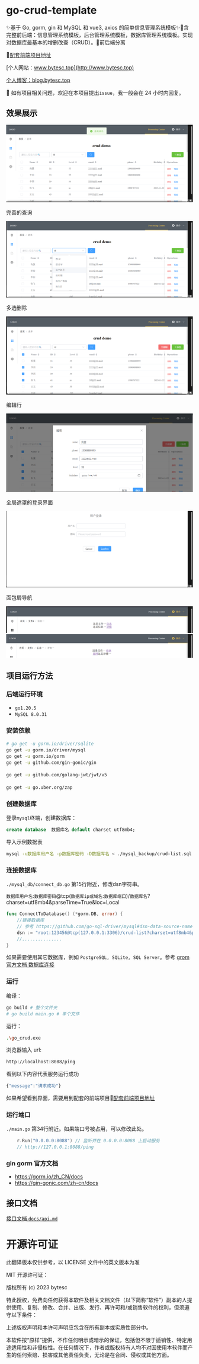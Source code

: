 # go-crud-template

✨基于 Go, gorm, gin 和 MySQL 和 vue3, axios 的简单信息管理系统模板✨📌含完整前后端：信息管理系统模板，后台管理系统模板，数据库管理系统模板。实现对数据库最基本的增删改查（CRUD）。📌前后端分离

📌[配套前端项目地址](https://github.com/bytesc/vue-crud-template)

[个人网站：www.bytesc.top](http://www.bytesc.top) 

[个人博客：blog.bytesc.top](http://blog.bytesc.top)

🔔 如有项目相关问题，欢迎在本项目提出`issue`，我一般会在 24 小时内回复。

## 效果展示

![](./docs/readme_img/img1.png)

完善的查询

![](./docs/readme_img/img2.png)

多选删除

![](./docs/readme_img/img3.png)

编辑行

![](./docs/readme_img/img4.png)

全局遮罩的登录界面

![](./docs/readme_img/img5.png)

面包屑导航

![](./docs/readme_img/img7.png)
![](./docs/readme_img/img8.png)

## 项目运行方法

### 后端运行环境

- `go1.20.5`
- `MySQL 8.0.31`

### 安装依赖
```bash
# go get -u gorm.io/driver/sqlite
go get -u gorm.io/driver/mysql
go get -u gorm.io/gorm
go get -u github.com/gin-gonic/gin

go get -u github.com/golang-jwt/jwt/v5

go get -u go.uber.org/zap
```

### 创建数据库

登录`mysql`终端，创建数据库：
```sql
create database  数据库名 default charset utf8mb4;
```

导入示例数据表
```bash
mysql -u数据库用户名 -p数据库密码 -D数据库名 < ./mysql_backup/crud-list.sql
```

### 连接数据库
`./mysql_db/connect_db.go` 第15行附近，修改dsn字符串。

`数据库用户名`:`数据库密码`@tcp(`数据库ip或域名`:`数据库端口`)/`数据库名`?charset=utf8mb4&parseTime=True&loc=Local

```go
func ConnectToDatabase() (*gorm.DB, error) {
	//链接数据库
	// 参考 https://github.com/go-sql-driver/mysql#dsn-data-source-name 获取详情
	dsn := "root:123456@tcp(127.0.0.1:3306)/crud-list?charset=utf8mb4&parseTime=True&loc=Local"
    //...............
}
```

如果需要使用其它数据库，例如 `PostgreSQL, SQLite, SQL Server`。参考 [grom 官方文档 数据库连接](https://gorm.io/zh_CN/docs/connecting_to_the_database.html)

### 运行

编译：
```bash
go build # 整个文件夹
# go build main.go # 单个文件
```

运行：
```bash
.\go_crud.exe
```

浏览器输入 url:
```txt
http://localhost:8088/ping
```
看到以下内容代表服务运行成功
```js
{"message":"请求成功"}
```
如果希望看到界面，需要用到配套的前端项目📌[配套前端项目地址](https://github.com/bytesc/vue-crud-template)

### 运行端口

`./main.go` 第34行附近。如果端口号被占用，可以修改此处。
```go
	r.Run("0.0.0.0:8088") // 监听并在 0.0.0.0:8088 上启动服务
	// http://127.0.0.1:8088/ping
```

### gin gorm 官方文档
- https://gorm.io/zh_CN/docs
- https://gin-gonic.com/zh-cn/docs



## 接口文档

[接口文档 `docs/api.md`](./docs/api.md)


# 开源许可证

此翻译版本仅供参考，以 LICENSE 文件中的英文版本为准

MIT 开源许可证：

版权所有 (c) 2023 bytesc

特此授权，免费向任何获得本软件及相关文档文件（以下简称“软件”）副本的人提供使用、复制、修改、合并、出版、发行、再许可和/或销售软件的权利，但须遵守以下条件：

上述版权声明和本许可声明应包含在所有副本或实质性部分中。

本软件按“原样”提供，不作任何明示或暗示的保证，包括但不限于适销性、特定用途适用性和非侵权性。在任何情况下，作者或版权持有人均不对因使用本软件而产生的任何索赔、损害或其他责任负责，无论是在合同、侵权或其他方面。